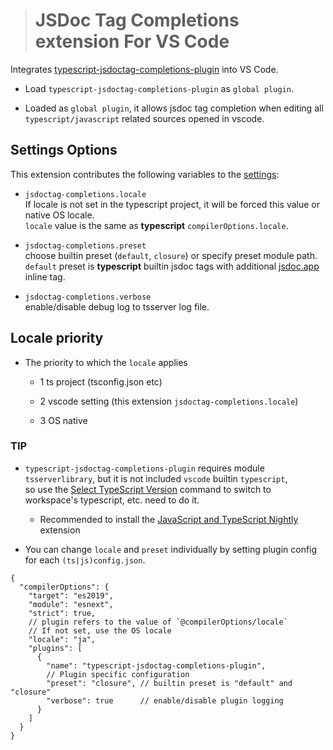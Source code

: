 > # JSDoc Tag Completions extension For VS Code

Integrates [typescript-jsdoctag-completions-plugin](https://github.com/jeffy-g/typescript-jsdoctag-completions-plugin-beta) into VS Code.

 - Load `typescript-jsdoctag-completions-plugin` as `global plugin`.

 - Loaded as `global plugin`, it allows jsdoc tag completion when editing all `typescript/javascript` related sources opened in vscode.

## Settings Options

This extension contributes the following variables to the [settings](https://code.visualstudio.com/docs/customization/userandworkspace):

 * `jsdoctag-completions.locale`  
  If locale is not set in the typescript project, it will be forced this value or native OS locale.  
  `locale` value is the same as **typescript** `compilerOptions.locale`.

 * `jsdoctag-completions.preset`  
  choose builtin preset (`default`, `closure`) or specify preset module path.  
  `default` preset is **typescript** builtin jsdoc tags with additional [jsdoc.app](https://jsdoc.app/) inline tag.

 * `jsdoctag-completions.verbose`  
  enable/disable debug log to tsserver log file.


## Locale priority

  + The priority to which the `locale` applies

    * 1 ts project (tsconfig.json etc)

    * 2 vscode setting (this extension `jsdoctag-completions.locale`)

    * 3 OS native

### TIP

 - `typescript-jsdoctag-completions-plugin` requires module `tsserverlibrary`, but it is not included `vscode` builtin `typescript`,  
   so use the [Select TypeScript Version](https://code.visualstudio.com/docs/typescript/typescript-compiling#_using-the-workspace-version-of-typescript) command to switch to workspace's typescript, etc. need to do it.

   * Recommended to install the [JavaScript and TypeScript Nightly](https://marketplace.visualstudio.com/items?itemName=ms-vscode.vscode-typescript-next) extension

 - You can change `locale` and `preset` individually by setting plugin config for each `(ts|js)config.json`.

```jsonc
{
  "compilerOptions": {
    "target": "es2019",
    "module": "esnext",
    "strict": true,
    // plugin refers to the value of `@compilerOptions/locale`
    // If not set, use the OS locale
    "locale": "ja",
    "plugins": [
      {
        "name": "typescript-jsdoctag-completions-plugin",
        // Plugin specific configuration
        "preset": "closure", // builtin preset is "default" and "closure"
        "verbose": true      // enable/disable plugin logging
      }
    ]
  }
}
```

